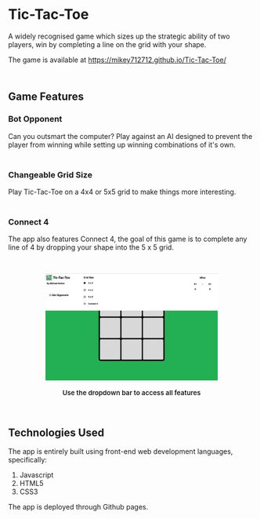 # Tic-Tac-Toe

A widely recognised game which sizes up the strategic ability of two players, win by completing a line on the grid with your shape.

The game is available at https://mikey712712.github.io/Tic-Tac-Toe/

## <br> **Game Features**

### **Bot Opponent**

Can you outsmart the computer? Play against an AI designed to prevent the player from winning while setting up winning combinations of it's own.

### <br> **Changeable Grid Size**

Play Tic-Tac-Toe on a 4x4 or 5x5 grid to make things more interesting.

### <br> **Connect 4**

The app also features Connect 4, the goal of this game is to complete any line of 4 by dropping your shape into the 5 x 5 grid.

<br><p align="center"><img 
    src="./images/readmesnip.png" 
    style= "width: 70%"
    title="dropdown bar">
<p align="center"
    style="font-size: 0.95em; font-weight: 600">
Use the dropdown bar to access all features
</p>

</p>
<br>

## **Technologies Used**

The app is entirely built using front-end web development languages, specifically:

<ol>
    <li>Javascript</li>
    <li>HTML5</li>
    <li>CSS3</li>
</ol>
The app is deployed through Github pages.
